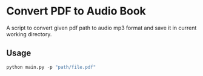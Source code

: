# Convert PDF to Audio Book
A script to convert given pdf path to audio mp3 format and save it in current working directory.
## Usage
``` python 
python main.py -p "path/file.pdf"
```
